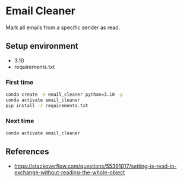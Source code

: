# Email Cleaner

Mark all emails from a specific sender as read.

## Setup environment

* 3.10
* requirements.txt

### First time
```bash
conda create -n email_cleaner python=3.10 -y
conda activate email_cleaner
pip install -r requirements.txt
```

### Next time
```bash
conda activate email_cleaner
```

## References

* https://stackoverflow.com/questions/55391017/setting-is-read-in-exchange-without-reading-the-whole-object
